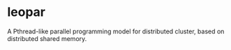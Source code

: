# leopar
A Pthread-like parallel programming model for distributed cluster, based on distributed shared memory.
